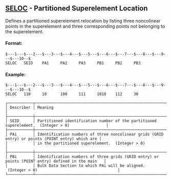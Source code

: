 ## [SELOC](https://nexus.hexagon.com/documentationcenter/bundle/MSC_Nastran_2022.4/page/Nastran_Combined_Book/qrg/bulkqrs/TOC.SELOC.xhtml) - Partitioned Superelement Location

Defines a partitioned superelement relocation by listing three noncolinear points in the superelement and three corresponding points not belonging to the superelement.

#### Format:

```nastran
$---1---$---2---$---3---$---4---$---5---$---6---$---7---$---8---$---9---$---10--$
SELOC   SEID    PA1     PA2     PA3     PB1     PB2     PB3                     
```

#### Example:

```nastran
$---1---$---2---$---3---$---4---$---5---$---6---$---7---$---8---$---9---$---10--$
SELOC   110     10      100     111     1010    112     30                      
```

```text
┌───────────┬──────────────────────────────────────────────────────────────────────────────────────────────────┐
│ Describer │ Meaning                                                                                          │
├───────────┼──────────────────────────────────────────────────────────────────────────────────────────────────┤
│ SEID      │ Partitioned identification number of the partitioned superelement.  (Integer > 0)                │
├───────────┼──────────────────────────────────────────────────────────────────────────────────────────────────┤
│ PAi       │ Identification numbers of three noncolinear grids (GRID entry) or points (POINT entry) which are │
│           │ in the partitioned superelement.  (Integer > 0)                                                  │
├───────────┼──────────────────────────────────────────────────────────────────────────────────────────────────┤
│ PBi       │ Identification numbers of three grids (GRID entry) or points (POINT entry) defined in the main   │
│           │ Bulk Data Section to which PAi will be aligned.  (Integer > 0)                                   │
└───────────┴──────────────────────────────────────────────────────────────────────────────────────────────────┘
```
